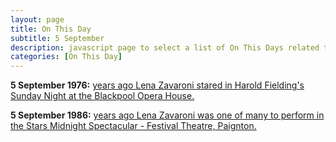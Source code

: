 ```yaml
---
layout: page
title: On This Day
subtitle: 5 September
description: javascript page to select a list of On This Days related to Lena Zavaroni.
categories: [On This Day]
---
```


**5 September 1976:**
[<span id="age1"></span> years ago Lena Zavaroni stared in Harold Fielding's Sunday Night at the Blackpool Opera House.](/theatre/harold%20fielding/blackpool%20opera%20house/1976/09/05/harold-fieldings-sunday-night-at-the-blackpool-opera-house.html)

**5 September 1986:**
[<span id="age2"></span> years ago Lena Zavaroni was one of many to perform in the Stars Midnight Spectacular - Festival Theatre, Paignton.](/theatre/1986/09/05/stars-midnight-spectacular.html)

<!-- Script for calculating number of years ago -->
<script>
var dob = '19760905';
var year = Number(dob.substr(0, 4));
var month = Number(dob.substr(4, 2)) - 1;
var day = Number(dob.substr(6, 2));
var today = new Date();
var age1 = today.getFullYear() - year;
if (today.getMonth() < month || (today.getMonth() == month && today.getDate() < day)) {
age1--;
}
document.getElementById("age1").innerHTML=age1;

var dob = '19860905';
var year = Number(dob.substr(0, 4));
var month = Number(dob.substr(4, 2)) - 1;
var day = Number(dob.substr(6, 2));
var today = new Date();
var age2 = today.getFullYear() - year;
if (today.getMonth() < month || (today.getMonth() == month && today.getDate() < day)) {
age2--;
}
document.getElementById("age2").innerHTML=age2;
</script>
